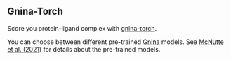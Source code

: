 ## Gnina-Torch

Score you protein-ligand complex with [gnina-torch]().

You can choose between different pre-trained [Gnina]() models. See
[McNutte et al. (2021)](https://doi.org/10.1186/s13321-021-00522-2) for details about
the pre-trained models.
